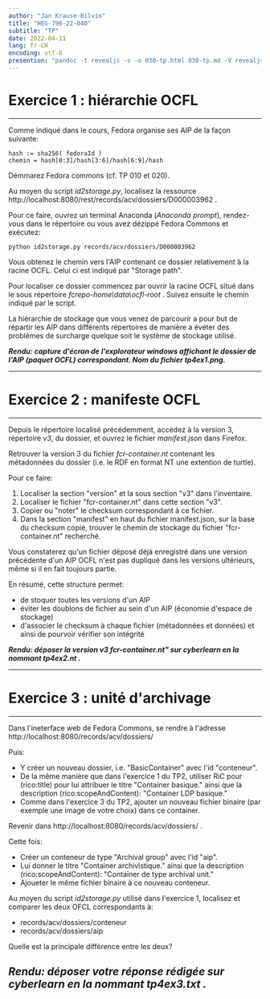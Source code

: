 ```yaml
---
author: "Jan Krause-Bilvin"
title: "HEG-796-22-040"
subtitle: "TP"
date: 2022-04-11
lang: fr-CH
encoding: utf-8
presention: "pandoc -t revealjs -s -o 030-tp.html 030-tp.md -V revealjs-url=reveal.js -V theme=league --katex; pandoc -t html5 -o 030-tp.pdf 030-tp.md"
---
```


# Exercice 1 : hiérarchie OCFL

---

Comme indiqué dans le cours, Fedora organise ses AIP de la façon suivante:

```
hash := sha256( fedoraId )
chemin = hash[0:3]/hash[3:6]/hash[6:9]/hash
```

Démmarez Fedora commons (cf. TP 010 et 020).

Au moyen du script *id2storage.py*, localisez la ressource http://localhost:8080/rest/records/acv/dossiers/D000003962 .

Pour ce faire, ouvrez un terminal Anaconda (*Anaconda prompt*), rendez-vous dans le répertoire ou vous avez dézippé Fedora Commons et exécutez:

```
python id2storage.py records/acv/dossiers/D000003962
```

Vous obtenez le chemin vers l'AIP contenant ce dossier relativement à la racine OCFL. Celui ci est indiqué par "Storage path".

Pour localiser ce dossier commencez par ouvrir la racine OCFL situé dans le sous répertoire *fcrepo-home\data\ocfl-root* . Suivez ensuite le chemin indiqué par le script.

La hiérarchie de stockage que vous venez de parcourir a pour but de répartir les AIP dans différents répertoires de manière a évéter des problèmes de surcharge quelque soit le système de stockage utilisé.

***Rendu: capture d'écran de l'explorateur windows affichant le dossier de l'AIP (paquet OCFL) correspondant. Nom du fichier tp4ex1.png.***

---

# Exercice 2 : manifeste OCFL

---

Depuis le répertoire localisé précédemment, accédez à la version 3, répertoire *v3*, du dossier, et ouvrez le fichier *manifest.json* dans Firefox.

Retrouver  la version 3 du fichier *fcr-container.nt* contenant les métadonnées du dossier (i.e. le RDF en format NT une extention de turtle).

Pour ce faire:

1. Localiser la section "version" et la sous section "v3" dans l'inventaire.
2. Localiser le fichier "fcr-container.nt" dans cette section "v3".
3. Copier ou "noter" le checksum correspondant à ce fichier.
4. Dans la section "manifest" en haut du fichier manifest.json, sur la base du checksum copié, trouver le chemin de stockage du fichier "fcr-container.nt" recherché.

Vous constaterez qu'un fichier déposé déjà enregistré dans une version précédente d'un AIP OCFL n'est pas dupliqué dans les versions ultérieurs, même si il en fait toujours partie.

En résumé, cette structure permet:
* de stoquer toutes les versions d'un AIP
* éviter les doublons de fichier au sein d'un AIP (économie d'espace de stockage) 
* d'associer le checksum à chaque fichier (métadonnées et données) et ainsi de pourvoir vérifier son intégrité 

***Rendu: déposer la version v3 fcr-container.nt" sur cyberlearn en la nommant tp4ex2.nt .***

---


# Exercice 3 : unité d'archivage

---

Dans l'ineterface web de Fedora Commons, se rendre à l'adresse http://localhost:8080/records/acv/dossiers/

Puis:

* Y créer un nouveau dossier, i.e. "BasicContainer" avec l'id "conteneur". 
* De la même manière que dans l'exercice 1 du TP2, utiliser RiC pour (rico:title) pour lui attribuer le titre "Container basique." ainsi que la description (rico:scopeAndContent): "Container LDP basique." 
* Comme dans l'exercice 3 du TP2, ajouter un nouveau fichier binaire (par exemple une image de votre choix) dans ce container.

Revenir dans http://localhost:8080/records/acv/dossiers/ .

Cette fois:

* Créer un conteneur de type "Archival group" avec l'id "aip".
* Lui donner le titre "Container archivistique." ainsi que la description (rico:scopeAndContent): "Container de type archival unit." 
* Ajoueter le même fichier binaire à ce nouveau conteneur.

Au moyen du script *id2storage.py* utilisé dans l'exercice 1, localisez et comparer les deux OFCL correspondants à:

* records/acv/dossiers/conteneur
* records/acv/dossiers/aip 

Quelle est la principale différence entre les deux? 

***Rendu: déposer votre réponse rédigée sur cyberlearn en la nommant tp4ex3.txt .***
---


